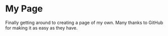 # My Page
Finally getting around to creating a page of my own. Many thanks to GitHub for making it as easy as they have.
